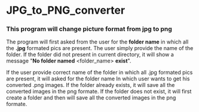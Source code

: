 # JPG_to_PNG_converter
### **This program will change picture format from jpg to png** 


The program will first asked from the user for the **folder name** in which all the **.jpg** formated pics are present. The user simply provide the name of the folder.
If the folder did not present in current directory, it will show a message "**No folder named** <folder_name> **exist**".


If the user provide correct name of the folder in which all .jpg formated pics are present, it will asked for the folder name In which user wants to get his converted .png images.
If the folder already exists, it will save all the converted images in the png formate.
If the folder does not exist, it will first create a folder and then will save all the converted images in the png formate.
